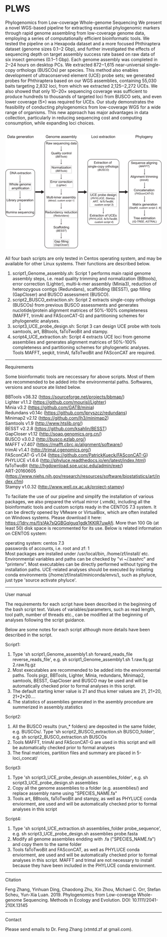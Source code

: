 # PLWS
Phylogenomics from Low-coverage Whole-genome Sequencing
We present a novel WGS-based pipeline for extracting essential phylogenomic markers through rapid genome assembling from low-coverage genome data, employing a series of computationally efficient bioinformatic tools. We tested the pipeline on a Hexapoda dataset and a more focused Phthiraptera dataset (genome sizes 0.1‒2 Gbp), and further investigated the effects of sequencing depth on target assembly success rate based on raw data of six insect genomes (0.1‒1 Gbp). Each genome assembly was completed in 2‒24 hours on desktop PCs. We extracted 872‒1,615 near-universal single-copy orthologs (BUSCOs) per species. This method also enables development of ultraconserved element (UCE) probe sets; we generated probes for Phthiraptera based on our WGS assemblies, containing 55,030 baits targeting 2,832 loci, from which we extracted 2,125‒2,272 UCEs. We also showed that only 10‒20× sequencing coverage was sufficient to produce hundreds to thousands of targeted loci from BUSCO sets, and even lower coverage (5×) was required for UCEs. Our study demonstrates the feasibility of conducting phylogenomics from low-coverage WGS for a wide range of organisms. This new approach has major advantages in data collection, particularly in reducing sequencing cost and computing consumption, while expanding loci choices.

![image](https://raw.githubusercontent.com/xtmtd/image/master/WGS_pipeline.png)
----------------------------------------------------------------------------------------------------------------------------------------
All four bash scripts are only tested in Centos operating system, and may be available for other Linux systems. Their functions are described below.
  1. script1_Genome_assembly.sh: Script 1 performs main rapid genome assembly steps, i.e. read quality trimming and normalization (BBtools),  error correction (Lighter), multi-k-mer assembly (Minia3), reduction of heterozygous contigs (Redundans), scaffolding (BESST), gap filling (GapCloser) and BUSCO assessment (BUSCO).
  2. script2_BUSCO_extraction.sh: Script 2 extracts single-copy orthologs (BUSCOs) from previous BUSCO assessments and generates nuclotide/protein alignment matrices of 50%-100% completeness (MAFFT, trimAl and FASconCAT-G) and partitioning schemes for phylogenetic analyses.
  3. script3_UCE_probe_design.sh: Script 3 can design UCE probe with tools samtools, art, BBtools, faToTwoBit and stampy.
  4. script4_UCE_extraction.sh: Script 4 extracts UCE loci from genome assemblies and generates alignment matrices of 50%-100% completeness and partitioning schemes for phylogenetic analyses. Tools MAFFT, seqkit, trimAl, faToTwoBit and FASconCAT are required.

----------------------------------------------------------------------------------------------------------------------------------------
Requirements

Some bioinformatic tools are neccessary for above scripts. Most of them are recommended to be added into the environmental paths. Softwares, versions and source ate listed below.

  BBTools v38.32 (https://sourceforge.net/projects/bbmap/)  
  Lighter v1.1.2 (https://github.com/mourisl/Lighter)  
  Minia v3.2	(https://github.com/GATB/minia)  
  Redundans v0.14c	(https://github.com/lpryszcz/redundans)  
  Minimap2 v2.12	(https://github.com/lh3/minimap2)  
  Samtools v1.9	(http://www.htslib.org/)  
  BESST v2.2.8	(https://github.com/ksahlin/BESST)  
  GapCloser v1.12	(http://soap.genomics.org.cn/)  
  BUSCO v3.0.2	(http://busco.ezlab.org/)  
  MAFFT v7.407	(https://mafft.cbrc.jp/alignment/software/)  
  trimAl v1.4.1	(http://trimal.cgenomics.org/)  
  FASconCAT-G v1.04	(https://github.com/PatrickKueck/FASconCAT-G)  
  PHYLUCE v1.6.6	(http://phyluce.readthedocs.io/en/latest/index.html)  
  faToTwoBit	(http://hgdownload.soe.ucsc.edu/admin/exe/)  
  ART-20160605	(https://www.niehs.nih.gov/research/resources/software/biostatistics/art/index.cfm)  
  Stampy v1.0.32	(http://www.well.ox.ac.uk/project-stampy)  
  
 To faciliate the use of our pipeline and simplify the installation of various packages, we also prepared the virtual mirror (.vmdk), including all the bioinformatic tools and custom scripts ready in the CENTOS 7.3 system. It can be directly opened by VMware or VirtualBox, which are often installed on Windows systems. Please download it here: https://1drv.ms/f/s!Ak7sQGBGqlguq1gdk1KKIR7uwAfj. More than 100 Gb (at least 50) disk space is recommented for its use. Below is related information on CENTOS system:  

  operating system: centos 7.3  
  passwords of accounts, i.e. root and zf: 1  
  Most packages are installed under /usr/local/bin, /home/zf/install/ etc. Environmental variables and paths can be checked by "vi ~/.bashrc" and "printenv". Most executables can be directly performed without typing the installation paths. UCE-related analyses should be executed by initiating conda environments (/home/zf/install/miniconda/envs/), such as phyluce, just type 'source activate phyluce'.

----------------------------------------------------------------------------------------------------------------------------------------
User manual

The requirements for each script have been described in the beginning of the bash script text. Values of variables/parameters, such as read length, tool path, number of threads etc., can be modified at the beginning of analyses following the script guidance.

Below are some notes for each script although more details have been described in the script.

Script1: 
1) Type 'sh script1_Genome_assembly1.sh forward_reads_file reverse_reads_file', e.g. sh script1_Genome_assembly1.sh 1.raw.fq.gz 2.raw.fq.gz
2) Most executables are recommended to be added into the environmental paths. Tools pigz, BBTools, Lighter, Minia, redundans, Minimap2, samtools, BESST, GapCloser and BUSCO may be used and will be automatically checked prior to formal analyses in this script.
3) The default starting kmer value is 21 and thus kmer values are 21, 21+20, 21+2*20....
4) The statistics of assemblies generated in the asembly procedure are summerized in assembly.statistics

Script2:  
1) All the BUSCO results (run_* folders) are deposited in the same folder, e.g. BUSCOs/. Type 'sh script2_BUSCO_extraction.sh BUSCO_folder', e.g. sh script2_BUSCO_extraction.sh BUSCOs
2) Tools MAFFT, trimAl and FASconCAT-G are used in this script and will be automatically checked prior to formal analyses
3) The final matrices, partition files and summary are placed in 5-loci_concat/

Script3:   
1) Type 'sh script3_UCE_probe_design.sh assemblies_folder', e.g. sh script3_UCE_probe_design.sh assemblies
2) Copy all the genome assemblies to a folder (e.g. assemblies/) and replace assembly name using "SPECIES_NAME.fa"
3) Tools art, BBtools, faToTwoBit and stampy, as well as PHYLUCE conda enviorment, are used and will be automatically checked prior to formal analyses in this script

Script4:  
1) Type 'sh script4_UCE_extraction.sh assemblies_folder probe_sequence', e.g. sh script3_UCE_probe_design.sh assemblies probe.fasta
2) Modify all genome assemblies endding with .fa ("SPECIES_NAME.fa") and copy them to the same folder
3) Tools faToTwoBit and FASconCAT, as well as PHYLUCE conda enviorment, are used and will be automatically checked prior to formal analyses in this script. MAFFT and trimal are not necessary to install because they have been included in the PHYLUCE conda enviorment.

----------------------------------------------------------------------------------------------------------------------------------------
Citation

Feng Zhang, Yinhuan Ding, Chaodong Zhu, Xin Zhou, Michael C. Orr, Stefan Scheu, Yun-Xia Luan. 2019. Phylogenomics from Low-coverage Whole-genome Sequencing. Methods in Ecology and Evolution. DOI: 10.1111/2041-210X.13145

----------------------------------------------------------------------------------------------------------------------------------------
Contact

Please send emails to Dr. Feng Zhang (xtmtd.zf at gmail.com).
